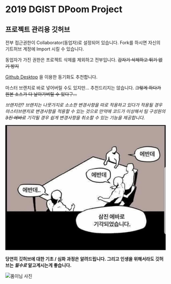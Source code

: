 2019 DGIST DPoom Project
==============================
프로젝트 관리용 깃허브
-----------------

전부 접근권한이 Collaborator(동업자)로 설정되어 있습니다. Fork를 하시면 자신의 기트허브 계정에 Import 시킬 수 있습니다.

동업자가 가진 권한은 프로젝트 삭제를 제외하고 전부입니다.
~~갑자기 삭제하고 튀기 없기 방지~~

[Github Desktop](https://desktop.github.com) 을 이용한 동기화도 추천합니다.

마스터 브랜치로 바로 넣어버릴 수도 있지만... 추천드리지는 않습니다. ~~그렇게 하다가 원본 소스가 다 날아가버릴 수 있다구...~~

_브랜치란? 브랜치는 나뭇가지로 소소한 변경사항을 따로 적용하고 있다가 적용될 경우 마스터브랜치로 변경사항을 적용할 수 있는 것으로 만약에 코드가 이상해서 팀 구성원의 ~~3진 에바로~~ 기각될 경우 쉽게 변경사항을 취소할 수 있는 기능을 제공합니다._

![3진에바](./img/judge.jpeg)

__당연히 깃허브에 대한 기초 / 심화 과정은 알려드립니다. 그리고 인생을 위해서라도 깃허브는 _필수로_ 알고계시는게 좋습니다.__

![품이님 사진](./img/master.png)

